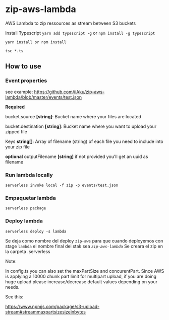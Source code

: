 
# zip-aws-lambda

AWS Lambda to zip ressources as stream between S3 buckets

Install Typescript
`yarn add typescript -g`
or
`npm install -g typescript`

`yarn install or npm install`

`tsc *.ts`

## How to use

### Event properties

see example: https://github.com/iiAku/zip-aws-lambda/blob/master/events/test.json

**Required**

bucket.source **[string]**: Bucket name where your files are located

bucket.destination **[string]**: Bucket name where you want to upload your zipped file

Keys **string[]**: Array of filename (string) of each file you need to include into your zip file

**optional**
outputFilename **[string]** if not provided you'll get an uuid as filename

### Run lambda locally
`serverless invoke local -f zip -p events/test.json`

### Empaquetar lambda
`serverless package`
### Deploy lambda
`serverless deploy -s lambda`

Se deja como nombre del deploy ``zip-aws`` para que cuando deployemos con stage `lambda` el nombre final del stak sea *`zip-aws-lambda`*
Se creara el zip en la carpeta .serverless


Note:

In config.ts you can also set the maxPartSize and concurentPart. Since AWS is applying a 10000 chunk part limit for multipart upload, if you are doing huge upload please increase/decrease default values depending on your needs.

See this:

https://www.npmjs.com/package/s3-upload-stream#streammaxpartsizesizeinbytes
